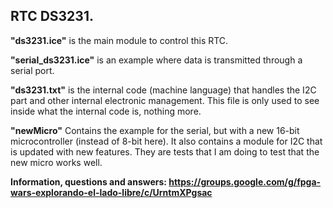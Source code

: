 ## RTC DS3231.

**"ds3231.ice"** is the main module to control this RTC.

**"serial_ds3231.ice"** is an example where data is transmitted through a serial port.

**"ds3231.txt"** is the internal code (machine language) that handles the I2C part and other internal electronic management. This file is only used to see inside what the internal code is, nothing more.

**"newMicro"** Contains the example for the serial, but with a new 16-bit microcontroller (instead of 8-bit here). It also contains a module for I2C that is updated with new features. They are tests that I am doing to test that the new micro works well.

**Information, questions and answers: https://groups.google.com/g/fpga-wars-explorando-el-lado-libre/c/UrntmXPgsac**
